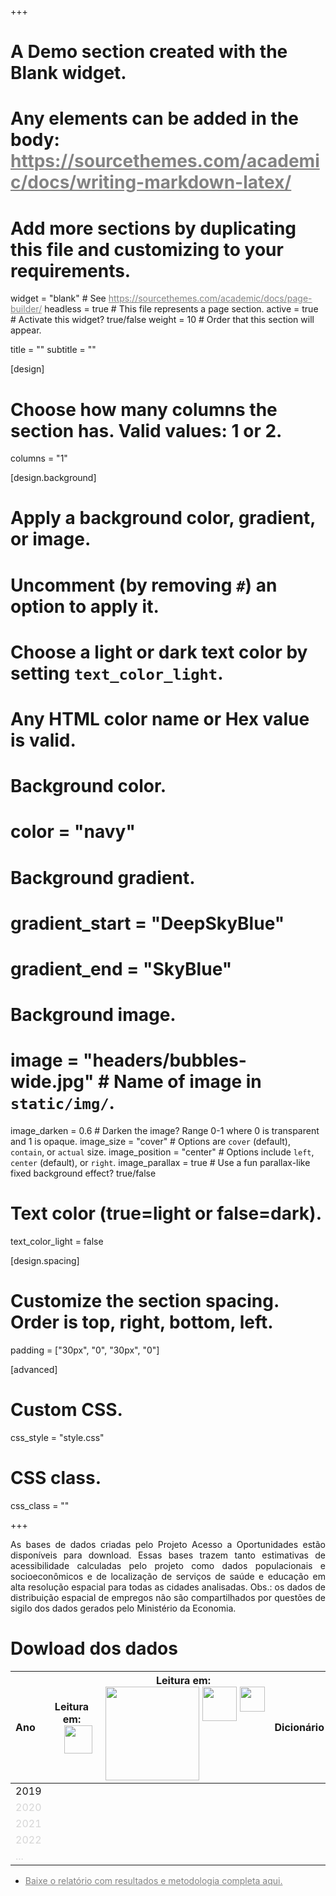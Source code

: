 +++
# A Demo section created with the Blank widget.
# Any elements can be added in the body: https://sourcethemes.com/academic/docs/writing-markdown-latex/
# Add more sections by duplicating this file and customizing to your requirements.

widget = "blank"  # See https://sourcethemes.com/academic/docs/page-builder/
headless = true  # This file represents a page section.
active = true  # Activate this widget? true/false
weight = 10  # Order that this section will appear.

title = ""
subtitle = ""

[design]
  # Choose how many columns the section has. Valid values: 1 or 2.
  columns = "1"

[design.background]
  # Apply a background color, gradient, or image.
  #   Uncomment (by removing `#`) an option to apply it.
  #   Choose a light or dark text color by setting `text_color_light`.
  #   Any HTML color name or Hex value is valid.

  # Background color.
  # color = "navy"
  
  # Background gradient.
  # gradient_start = "DeepSkyBlue"
  # gradient_end = "SkyBlue"
  
  # Background image.
  # image = "headers/bubbles-wide.jpg"  # Name of image in `static/img/`.
  image_darken = 0.6  # Darken the image? Range 0-1 where 0 is transparent and 1 is opaque.
  image_size = "cover"  #  Options are `cover` (default), `contain`, or `actual` size.
  image_position = "center"  # Options include `left`, `center` (default), or `right`.
  image_parallax = true  # Use a fun parallax-like fixed background effect? true/false

  # Text color (true=light or false=dark).
  text_color_light = false

[design.spacing]
  # Customize the section spacing. Order is top, right, bottom, left.
  padding = ["30px", "0", "30px", "0"]


  
[advanced]
 # Custom CSS. 
 css_style = "style.css"
 
 # CSS class.
 css_class = ""
 

+++
<p align="justify">
As bases de dados criadas pelo Projeto Acesso a Oportunidades estão disponíveis para download. Essas bases trazem tanto estimativas de acessibilidade calculadas pelo projeto como dados populacionais e socioeconômicos e de localização de serviços de saúde e educação em alta resolução espacial para todas as cidades analisadas. Obs.: os dados de distribuição espacial de empregos não são compartilhados por questões de sigilo dos dados gerados pelo Ministério da Economia.
</p> 



# Dowload dos dados


| Ano | <div style="text-align: center;"><div style="display: inline-block; text-align: center;">Leitura em:<br/> <div style="display:flex"><div style="flex:1;padding-left:20px;"><img src="/acessooportunidades/img/logos/rstudio_logo.png" width="45" align="center"><br/> </div> | <div style="text-align: center;"> <div style="display: inline-block; text-align: center;"> Leitura em: <br/> <div style="display:flex">     <div style="flex:1;padding-left:5px;">          <img src="/acessooportunidades/img/logos/python_logo.png" width="150" align="center"  /> </div>      <div style="flex:1;padding-left:5px;">           <img src="/acessooportunidades/img/logos/arcgis_logo.png" width="55" align="center"  />      </div>          <div style="flex:1;padding-left:5px;">           <img src="/acessooportunidades/img/logos/qgis_logo3.png" width="40" align="center"  />      </div> </div> |  <div style="text-align: center;"> Dicionário |  <div style="text-align: center;"> Código |
| :------------- | :-------------: | :-------------: | :-------------: | :-------------: |
| 2019  |  <a href="http://repositorio.ipea.gov.br/bitstream/11058/9586/4/dados2019_v1.0_20200116.rds"><i class="fas fa-download" style="font-size: 1em;"></i></a>  | <a href="http://repositorio.ipea.gov.br/bitstream/11058/9586/3/dados2019_v1.0_20200116.gpkg"><i class="fas fa-download" style="font-size: 1em;"></i></a> | <a href="http://repositorio.ipea.gov.br/bitstream/11058/9586/5/dicionario2019_v1.0_20200116.xlsx"><i class="fas fa-download" style="font-size: 1em;"></i></a> | <a href="https://github.com/ipeaGIT/acesso_oport"><i class="fab fa-github" style="font-size: 1.5em;"></i> </a> |
|  <a style="color: gray; opacity: 0.30;">2020</a> |   |   |   |   |
|  <a style="color: gray; opacity: 0.30;">2021</a> |   |   |   |   |
|  <a style="color: gray; opacity: 0.30;">2022</a>  |   |   |   |   |
|  <img width=500/> <a style="color: gray; opacity: 0.30;">...</a>  |  <img width=200/> |  <img width=200/> |  <img width=200/> | <img width=200/>   |


  
 - <a href="publication/2019_td2535/">Baixe o relatório com resultados e metodologia completa aqui.</a>
 
 

<!-- Color of Hyperlinks on this page -->
 <style>a { color: #838383; } /* CSS link color */</style>  


 <!-- Tabela de testes para formatacao
 
|  <div style="text-align: center;"> <div style="display: inline-block; text-align: center;"> Leitura em: <br/>  <br /> <div style="display:flex">  <div style="flex:1;padding-left:10px;">  <img src="/img/logos/python_logo.png" width="100" align="center" >     <img src="/img/logos/qgis_logo.png" width="100" align="center" > </div>     <div style="flex:1;padding-left:5px;">    <img src="/img/logos/arcgis_logo.png" width="80" align="center" >     <img src="/img/logos/rstudio_logo.png" width="70" align="center" >   </div> </div>  </div> </div> |
| -------------: |
| a |
| <div style="text-align: center; width:400px"> |
|a |


-->
